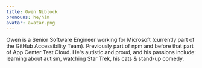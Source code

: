 ```yaml
---
title: Owen Niblock
pronouns: he/him
avatar: avatar.png
---
```


Owen is a Senior Software Engineer working for Microsoft (currently part of the GitHub Accessibility Team). Previously part of npm and before that part of App Center Test Cloud. He's autistic and proud, and his passions include: learning about autism, watching Star Trek, his cats & stand-up comedy.

